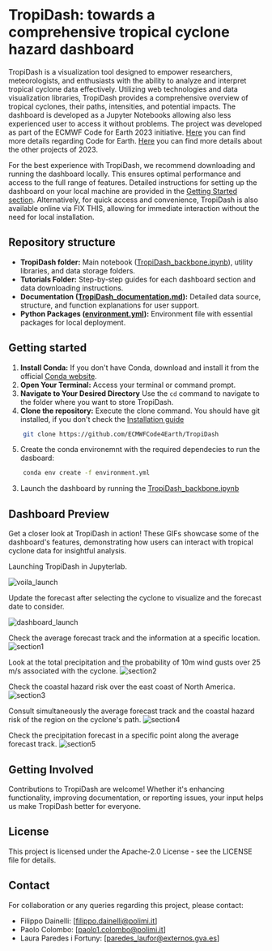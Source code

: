 # TropiDash: towards a comprehensive tropical cyclone hazard dashboard

TropiDash is a visualization tool designed to empower researchers, meteorologists, and enthusiasts with the ability to analyze and interpret tropical cyclone data effectively. Utilizing web technologies and data visualization libraries, TropiDash provides a comprehensive overview of tropical cyclones, their paths, intensities, and potential impacts. The dashboard is developed as a Jupyter Notebooks allowing also less experienced user to access it without problems. 
The project was developed as part of the ECMWF Code for Earth 2023 initiative. [Here](https://codeforearth.ecmwf.int/) you can find more details regarding Code for Earth. [Here](https://github.com/ECMWFCode4Earth/challenges_2023) you can find more details about the other projects of 2023.

For the best experience with TropiDash, we recommend downloading and running the dashboard locally. This ensures optimal performance and access to the full range of features. Detailed instructions for setting up the dashboard on your local machine are provided in the [Getting Started section](#getting-started). Alternatively, for quick access and convenience, TropiDash is also available online via FIX THIS, allowing for immediate interaction without the need for local installation.

## Repository structure

- **TropiDash folder:** Main notebook ([TropiDash_backbone.ipynb](https://github.com/ECMWFCode4Earth/TropiDash/blob/main/TropiDash/TropiDash_backbone.ipynb)), utility libraries, and data storage folders.
- **Tutorials Folder:** Step-by-step guides for each dashboard section and data downloading instructions.
- **Documentation ([TropiDash_documentation.md](https://github.com/ECMWFCode4Earth/TropiDash/blob/main/TropiDash_documentation.md)):** Detailed data source, structure, and function explanations for user support.
- **Python Packages ([environment.yml](https://github.com/ECMWFCode4Earth/TropiDash/blob/main/environment.yml)):** Environment file with essential packages for local deployment. 

## Getting started 

1. **Install Conda:** If you don't have Conda, download and install it from the official [Conda website](https://conda.io/projects/conda/en/latest/user-guide/install/index.html).
2. **Open Your Terminal:** Access your terminal or command prompt.
3. **Navigate to Your Desired Directory** Use the `cd` command to navigate to the folder where you want to store TropiDash.
4. **Clone the repository:** Execute the clone command. You should have git installed, if you don't check the [Installation guide](https://git-scm.com/book/it/v2/Per-Iniziare-Installing-Git)

```bash
    git clone https://github.com/ECMWFCode4Earth/TropiDash
```

5. Create the conda environemnt with the required dependecies to run the dasboard:

```bash
    conda env create -f environment.yml
```

3. Launch the dashboard by running the [TropiDash_backbone.ipynb](https://github.com/ECMWFCode4Earth/TropiDash/blob/main/TropiDash/TropiDash_backbone.ipynb)

## Dashboard Preview

Get a closer look at TropiDash in action! These GIFs showcase some of the dashboard's features, demonstrating how users can interact with tropical cyclone data for insightful analysis.

Launching TropiDash in Jupyterlab.

![voila_launch](https://github.com/ECMWFCode4Earth/TropiDash/assets/54897571/40418464-992b-41cc-987c-0dc2a4d86a29)

Update the forecast after selecting the cyclone to visualize and the forecast date to consider.

![dashboard_launch](https://github.com/ECMWFCode4Earth/TropiDash/assets/54897571/7bd117ba-c799-4159-a08f-9f8da977b263)

Check the average forecast track and the information at a specific location.
![section1](https://github.com/ECMWFCode4Earth/TropiDash/assets/54897571/7fa6d1dd-fc98-4251-9fda-8021846b14ae)

Look at the total precipitation and the probability of 10m wind gusts over 25 m/s associated with the cyclone.
![section2](https://github.com/ECMWFCode4Earth/TropiDash/assets/54897571/f8f09d3b-e745-4753-8f6b-17fb494a0730)

Check the coastal hazard risk over the east coast of North America.
![section3](https://github.com/ECMWFCode4Earth/TropiDash/assets/54897571/4370a5c2-f69a-4a5b-98d9-7b6672105107)

Consult simultaneously the average forecast track and the coastal hazard risk of the region on the cyclone's path.
![section4](https://github.com/ECMWFCode4Earth/TropiDash/assets/54897571/468524fb-bd82-434f-a4a2-604b853d9392)

Check the precipitation forecast in a specific point along the average forecast track.
![section5](https://github.com/ECMWFCode4Earth/TropiDash/assets/54897571/f26d26d8-6a13-4b43-a3b4-7680c6f10083)

## Getting Involved

Contributions to TropiDash are welcome! Whether it's enhancing functionality, improving documentation, or reporting issues, your input helps us make TropiDash better for everyone.

## License

This project is licensed under the Apache-2.0 License - see the LICENSE file for details.

## Contact

For collaboration or any queries regarding this project, please contact:

- Filippo Dainelli: [filippo.dainelli@polimi.it]
- Paolo Colombo: [paolo1.colombo@polimi.it]
- Laura Paredes i Fortuny: [paredes_laufor@externos.gva.es]

